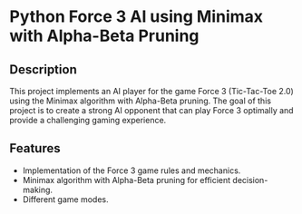 # Python Force 3 AI using Minimax with Alpha-Beta Pruning

## Description
This project implements an AI player for the game Force 3 (Tic-Tac-Toe 2.0) using the Minimax algorithm with Alpha-Beta pruning. The goal of this project is to create a strong AI opponent that can play Force 3 optimally and provide a challenging gaming experience.

## Features
- Implementation of the Force 3 game rules and mechanics.
- Minimax algorithm with Alpha-Beta pruning for efficient decision-making.
- Different game modes.

